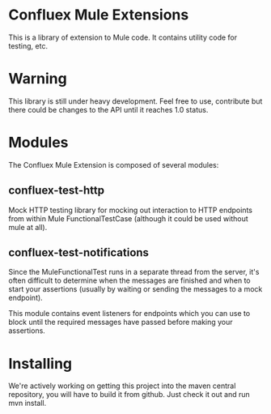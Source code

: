 # Confluex Mule Extensions

This is a library of extension to Mule code. It contains utility code for testing, etc.

# Warning

This library is still under heavy development. Feel free to use, contribute but there could be changes to
the API until it reaches 1.0 status.

# Modules

The Confluex Mule Extension is composed of several modules:

## confluex-test-http

Mock HTTP testing library for mocking out interaction to HTTP endpoints from within Mule FunctionalTestCase (although
it could be used without mule at all).

## confluex-test-notifications

Since the MuleFunctionalTest runs in a separate thread from the server, it's often
difficult to determine when the messages are finished and when to start your assertions (usually by waiting or
sending the messages to a mock endpoint).

This module contains event listeners for endpoints which you can use to block until the required messages have
passed before making your assertions.

# Installing

We're actively working on getting this project into the maven central repository, you will have to build it from
github. Just check it out and run mvn install.